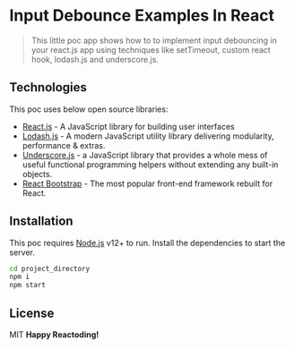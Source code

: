 # Input Debounce Examples In React

> This little poc app shows how to to implement input debouncing in your react.js app using techniques like setTimeout, custom react hook, lodash.js and underscore.js.

## Technologies
This poc uses below open source libraries:
- [React.js](https://reactjs.org/) - A JavaScript library for building user interfaces
- [Lodash.js](https://lodash.com/) - A modern JavaScript utility library delivering modularity, performance & extras.
- [Underscore.js](https://underscorejs.org/) - a JavaScript library that provides a whole mess of useful functional programming helpers without extending any built-in objects.
- [React Bootstrap](https://react-bootstrap-v4.netlify.app/getting-started/introduction/) - The most popular front-end framework rebuilt for React.

## Installation
This poc requires [Node.js](https://nodejs.org/) v12+ to run.
Install the dependencies to start the server.
```sh
cd project_directory
npm i
npm start
```


## License
MIT
**Happy Reactoding!**
